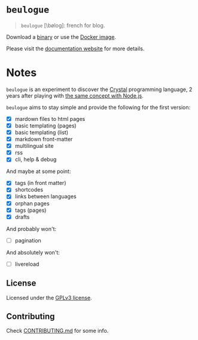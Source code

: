 # `beulogue`

> `beulogue` [\bøloɡ\]: french for blog.

Download a [binary](https://github.com/SiegfriedEhret/beulogue/releases) or use the [Docker image](https://hub.docker.com/r/siegfriedehret/beulogue).

Please visit the [documentation website](https://beulogue.ehret.me) for more details.

# Notes

`beulogue` is an experiment to discover the [Crystal](https://crystal-lang.org/) programming language, 2 years after playing with [the same concept with Node.js](https://www.npmjs.com/package/beulogue).

`beulogue` aims to stay simple and provide the following for the first version:

- [x] mardown files to html pages
- [x] basic templating (pages)
- [x] basic templating (list)
- [x] markdown front-matter
- [x] multilingual site
- [x] rss
- [x] cli, help & debug

And maybe at some point:

- [x] tags (in front matter)
- [x] shortcodes
- [x] links between languages
- [x] orphan pages
- [x] tags (pages)
- [x] drafts

And probably won't:

- [ ] pagination

And absolutely won't:

- [ ] livereload

## License

Licensed under the [GPLv3 license](./LICENSE).

## Contributing

Check [CONTRIBUTING.md](./CONTRIBUTING.md) for some info.

